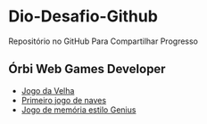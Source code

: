 # Dio-Desafio-Github
Repositório no GitHub Para Compartilhar Progresso

## Órbi Web Games Developer
- [Jogo da Velha](https://github.com/ValchanOficial/Dio-Jogo-Da-Velha)
- [Primeiro jogo de naves](https://github.com/ValchanOficial/Dio-Jogo-Naves)
- [Jogo de memória estilo Genius](https://github.com/ValchanOficial/Dio-Jogo-Genius)
